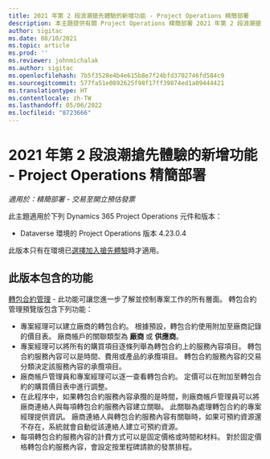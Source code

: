 ```yaml
---
title: 2021 年第 2 段浪潮搶先體驗的新增功能 - Project Operations 精簡部署
description: 本主題提供有關 Project Operations 精簡部署 2021 年第 2 段浪潮搶先體驗版本中所提供功能的資訊。
author: sigitac
ms.date: 08/10/2021
ms.topic: article
ms.prod: ''
ms.reviewer: johnmichalak
ms.author: sigitac
ms.openlocfilehash: 7b5f3528e4b4e615b8e7f24bfd3702746fd584c9
ms.sourcegitcommit: 577fa51e0892625f98f17ff39874ed1a09444421
ms.translationtype: HT
ms.contentlocale: zh-TW
ms.lasthandoff: 05/06/2022
ms.locfileid: "8723666"
---
```

# <a name="whats-new-2021-wave-2-early-access---project-operations-lite-deployment"></a>2021 年第 2 段浪潮搶先體驗的新增功能 - Project Operations 精簡部署

_適用於：精簡部署 - 交易至開立預估發票_

此主題適用於下列 Dynamics 365 Project Operations 元件和版本：

  - Dataverse 環境的 Project Operations 版本 4.23.0.4

此版本只有在環境已[選擇加入搶先體驗](/power-platform/admin/opt-in-early-access-updates#how-to-enable-early-access-updates)時才適用。

## <a name="features-included-in-this-release"></a>此版本包含的功能

[轉包合約管理](/dynamics365/project-operations/pro/subcontracting/managing-subcontracts-overview) - 此功能可讓您進一步了解並控制專案工作的所有層面。 轉包合約管理預覽版包含下列功能：

  - 專案經理可以建立廠商的轉包合約。 根據預設，轉包合約使用附加至廠商記錄的價目表。 廠商帳戶的關聯類型為 **廠商** 或 **供應商**。
  - 專案經理可以將所有的購買項目逐條列舉為轉包合約上的服務內容項目。 轉包合約服務內容可以是時間、費用或產品的承攬項目。 轉包合約服務內容的交易分類決定該服務內容的承攬項目。
  - 廠商帳戶管理員和專案經理可以逐一查看轉包合約。 定價可以在附加至轉包合約的購買價目表中進行調整。
  - 在此程序中，如果轉包合約服務內容承攬的是時間，則廠商帳戶管理員可以將廠商連絡人與每項轉包合約服務內容建立關聯。 此關聯為處理轉包合約的專案經理提供資訊。 廠商連絡人與轉包合約服務內容有關聯時，如果可預約資源還不存在，系統就會自動從該連絡人建立可預約資源。
  - 每項轉包合約服務內容的計費方式可以是固定價格或時間和材料。 對於固定價格轉包合約服務內容，會設定按里程碑請款的發票排程。
